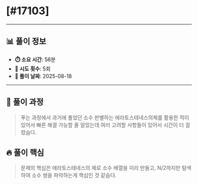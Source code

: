 # [#17103]

---

## 📊 풀이 정보

- **⏱️ 소요 시간**: 56분
- **🔄 시도 횟수**: 5회
- **📅 풀이 날짜**: 2025-08-18

---

## 💭 풀이 과정

> 푸는 과정에서 과거에 풀었던 소수 판별하는 에라토스테네스의체를 활용한 적이
있어서 빠른 해결 가능할 줄 알았는데 여러 고려할 사항들이 있어서 시간이 더 걸렸슴다.

## 🔥 풀이 핵심

> 문제의 핵심은 에라토스테네스의 체로 소수 배열을 미리 만들고, 
N/2까지만 탐색하여 소수 쌍을 파악하는게 핵심인 것 같슴다.
